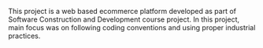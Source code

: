 This project is a web based ecommerce platform developed as part of Software Construction and Development course project. In this project, main focus was on following coding conventions and using proper industrial practices.
